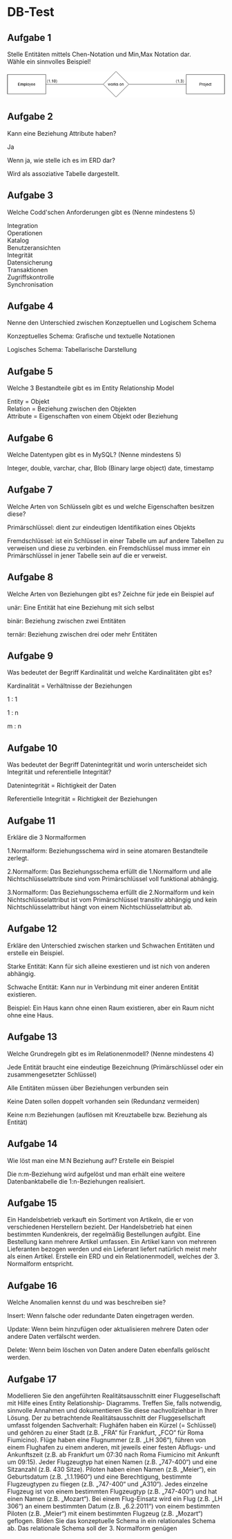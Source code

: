 # DB-Test
## Aufgabe 1
Stelle Entitäten mittels Chen-Notation und Min,Max Notation dar.<br>
Wähle ein sinnvolles Beispiel!

![](Aufgabe1.png)

## Aufgabe 2
Kann eine Beziehung Attribute haben?

Ja

Wenn ja, wie stelle ich es im ERD dar?

Wird als assoziative Tabelle dargestellt.
## Aufgabe 3
Welche Codd'schen Anforderungen gibt es (Nenne mindestens 5)

Integration<br>
Operationen<br>
Katalog <br>
Benutzeransichten<br>
Integrität<br>
Datensicherung<br>
Transaktionen<br>
Zugriffskontrolle<br>
Synchronisation

  
## Aufgabe 4
Nenne den Unterschied zwischen Konzeptuellen und Logischem Schema

Konzeptuelles Schema: Grafische und textuelle Notationen

Logisches Schema: Tabellarische Darstellung

## Aufgabe 5
Welche 3 Bestandteile gibt es im Entity Relationship Model

Entity = Objekt <br>
Relation = Beziehung zwischen den Objekten<br>
Attribute = Eigenschaften von einem Objekt oder Beziehung<br>
## Aufgabe 6
Welche Datentypen gibt es in MySQL? (Nenne mindestens 5)

Integer, double, varchar, char, Blob (Binary large object) date, timestamp
## Aufgabe 7
Welche Arten von Schlüsseln gibt es und welche Eigenschaften besitzen diese?

Primärschlüssel: dient zur eindeutigen Identifikation eines Objekts

Fremdschlüssel: ist ein Schlüssel in einer Tabelle um auf andere Tabellen zu verweisen und diese zu verbinden. ein Fremdschlüssel muss immer ein Primärschlüssel in jener Tabelle sein auf die er verweist.
## Aufgabe 8
Welche Arten von Beziehungen gibt es? Zeichne für jede ein Beispiel auf


unär: Eine Entität hat eine Beziehung mit sich selbst


binär: Beziehung zwischen zwei Entitäten


ternär: Beziehung zwischen drei oder mehr Entitäten


## Aufgabe 9
Was bedeutet der Begriff Kardinalität und welche Kardinalitäten gibt es?

Kardinalität = Verhältnisse der Beziehungen

1 : 1

1 : n

m : n

## Aufgabe 10
Was bedeutet der Begriff Datenintegrität und worin unterscheidet sich Integrität und referentielle Integrität?

Datenintegrität = Richtigkeit der Daten

Referentielle Integrität =  Richtigkeit der Beziehungen

## Aufgabe 11
Erkläre die 3 Normalformen

1.Normalform:
Beziehungsschema wird in seine atomaren Bestandteile zerlegt.

2.Normalform:
Das Beziehungsschema erfüllt die 1.Normalform und alle Nichtschlüsselattribute sind vom Primärschlüssel
voll funktional abhängig.

3.Normalform:
Das Beziehungsschema erfüllt die 2.Normalform und kein Nichtschlüsselattribut ist vom Primärschlüssel
transitiv abhängig und kein Nichtschlüsselattribut hängt von einem Nichtschlüsselattribut ab. 

## Aufgabe 12
Erkläre den Unterschied zwischen starken und Schwachen Entitäten und erstelle ein Beispiel.


Starke Entität: Kann für sich alleine exestieren und ist nich von anderen abhängig.


Schwache Entität: Kann nur in Verbindung mit einer anderen Entität existieren.


Beispiel: Ein Haus kann ohne einen Raum existieren, aber ein Raum nicht ohne eine Haus.

## Aufgabe 13
Welche Grundregeln gibt es im Relationenmodell? (Nenne mindestens 4)

Jede Entität braucht eine eindeutige Bezeichnung (Primärschlüssel oder ein zusammengesetzter Schlüssel)


Alle Entitäten müssen über Beziehungen verbunden sein


Keine Daten sollen doppelt vorhanden sein (Redundanz vermeiden)


Keine n:m Beziehungen (auflösen mit Kreuztabelle bzw. Beziehung als Entität) 
## Aufgabe 14
Wie löst man eine M:N Beziehung auf? Erstelle ein Beispiel

Die n:m-Beziehung wird aufgelöst und man erhält eine weitere Datenbanktabelle die 1:n-Beziehungen realisiert. 


## Aufgabe 15
Ein Handelsbetrieb verkauft ein Sortiment von Artikeln, die er von verschiedenen Herstellern bezieht. Der Handelsbetrieb hat einen bestimmten Kundenkreis, der regelmäßig Bestellungen aufgibt. Eine Bestellung kann mehrere Artikel umfassen. Ein Artikel kann von mehreren Lieferanten bezogen werden und ein Lieferant liefert natürlich meist mehr als einen Artikel. Erstelle ein ERD und ein Relationenmodell, welches der 3. Normalform entspricht.
## Aufgabe 16
Welche Anomalien kennst du und was beschreiben sie?


Insert: Wenn falsche oder redundante Daten eingetragen werden.


Update: Wenn beim hinzufügen oder aktualisieren mehrere Daten oder andere Daten verfälscht werden.


Delete: Wenn beim löschen von Daten andere Daten ebenfalls gelöscht werden.


## Aufgabe 17
Modellieren Sie den angeführten Realitätsausschnitt einer Fluggesellschaft mit Hilfe eines Entity Relationship- Diagramms. Treffen Sie, falls notwendig, sinnvolle Annahmen und dokumentieren Sie diese nachvollziehbar in Ihrer Lösung. Der zu betrachtende Realitätsausschnitt der Fluggesellschaft umfasst folgenden
Sachverhalt:
Flughäfen haben ein Kürzel (= Schlüssel) und gehören zu einer Stadt (z.B. „FRA“ für Frankfurt, „FCO“ für Roma Fiumicino).
Flüge haben eine Flugnummer (z.B. „LH 306“), führen von einem Flughafen zu einem anderen, mit jeweils einer festen Abflugs- und Ankunftszeit (z.B. ab Frankfurt um 07:30 nach Roma Fiumicino mit Ankunft um 09:15).
Jeder Flugzeugtyp hat einen Namen (z.B. „747-400“) und eine Sitzanzahl (z.B. 430 Sitze).
Piloten haben einen Namen (z.B. „Meier“), ein Geburtsdatum (z.B. „1.1.1960“) und eine Berechtigung, bestimmte Flugzeugtypen zu fliegen (z.B. „747-400“ und „A310“).
Jedes einzelne Flugzeug ist von einem bestimmten Flugzeugtyp (z.B. „747-400“) und hat einen Namen (z.B. „Mozart“).
Bei einem Flug-Einsatz wird ein Flug (z.B. „LH 306“) an einem bestimmten Datum (z.B. „6.2.2011“) von einem bestimmten Piloten (z.B. „Meier“) mit einem bestimmten Flugzeug (z.B. „Mozart“) geflogen.
Bilden Sie das konzeptuelle Schema in ein relationales Schema ab. Das relationale Schema soll der 3. Normalform genügen
